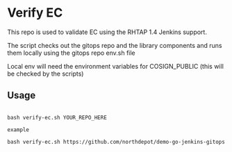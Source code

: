 # Verify EC

This repo is used to validate EC using the RHTAP 1.4 Jenkins support.

The script checks out the gitops repo and the library components and runs them locally using the gitops repo env.sh file

Local env will need the environment variables for COSIGN_PUBLIC (this will be checked by the scripts)


## Usage
```

bash verify-ec.sh YOUR_REPO_HERE

example 

bash verify-ec.sh https://github.com/northdepot/demo-go-jenkins-gitops
```
